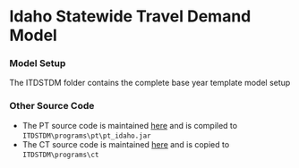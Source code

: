 # Idaho Statewide Travel Demand Model

### Model Setup
The ITDSTDM folder contains the complete base year template model setup

### Other Source Code
  - The PT source code is maintained [here](https://github.com/RSGInc/pt_idaho) and is compiled to `ITDSTDM\programs\pt\pt_idaho.jar`
  - The CT source code is maintained [here](https://github.com/RSGInc/pcvmodr) and is copied to `ITDSTDM\programs\ct`
